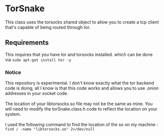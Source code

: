 # TorSnake
This class uses the torsocks shared object to allow you to create a tcp client that's capable of being routed through tor. 

## Requirements
This requires that you have tor and torsocks installed. which can be done via `sudo apt-get install tor -y`

### Notice
This repository is experimental. I don't know exactly what the tor backend code is doing, all I know is that this code works and allows you to use .onion addresses in your socket code. <br>
<br>
The location of your libtorsocks.so file may not be the same as mine. You will need to modify the torSnake.class.h code to reflect the location on your system.<br>
<br>
I used the following command to find the location of the so on my machine : `find / -name "libtorsocks.so" 2>/dev/null` 
